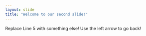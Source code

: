 ```yaml
---
layout: slide
title: "Welcome to our second slide!"
---
```

Replace Line 5 with something else!
Use the left arrow to go back!

